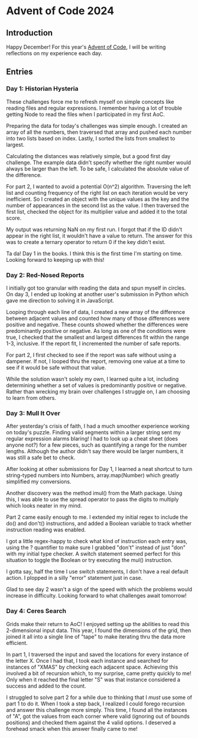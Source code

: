# Advent of Code 2024

## Introduction

Happy December! For this year's [Advent of Code](https://adventofcode.com/), I will be writing reflections on my experience each day.

## Entries

### Day 1: Historian Hysteria

These challenges force me to refresh myself on simple concepts like reading files and regular expressions. I remember having a lot of trouble getting Node to read the files when I participated in my first AoC.

Preparing the data for today's challenges was simple enough. I created an array of all the numbers, then traversed that array and pushed each number into two lists based on index. Lastly, I sorted the lists from smallest to largest.

Calculating the distances was relatively simple, but a good first day challenge. The example data didn't specify whether the right number would always be larger than the left. To be safe, I calculated the absolute value of the difference.

For part 2, I wanted to avoid a potential O(n^2) algorithm. Traversing the left list and counting frequency of the right list on each iteration would be very inefficient. So I created an object with the unique values as the key and the number of appearances in the second list as the value. I then traversed the first list, checked the object for its multiplier value and added it to the total score.

My output was returning NaN on my first run. I forgot that if the ID didn't appear in the right list, it wouldn't have a value to return. The answer for this was to create a ternary operator to return 0 if the key didn't exist.

Ta da! Day 1 in the books. I think this is the first time I'm starting on time. Looking forward to keeping up with this!

### Day 2: Red-Nosed Reports

I initially got too granular with reading the data and spun myself in circles. On day 3, I ended up looking at another user's submission in Python which gave me direction to solving it in JavaScript.

Looping through each line of data, I created a new array of the difference between adjacent values and counted how many of those differences were positive and negative. These counts showed whether the differences were predominantly positive or negative. As long as one of the conditions were true, I checked that the smallest and largest differences fit within the range 1-3, inclusive. If the report fit, I incremented the number of safe reports.

For part 2, I first checked to see if the report was safe without using a dampener. If not, I looped thru the report, removing one value at a time to see if it would be safe without that value.

While the solution wasn't solely my own, I learned quite a lot, including determining whether a set of values is predominantly positive or negative. Rather than wrecking my brain over challenges I struggle on, I am choosing to learn from others.

### Day 3: Mull It Over

After yesterday's crisis of faith, I had a much smoother experience working on today's puzzle. Finding valid segments within a larger string sent my regular expression alarms blaring! I had to look up a cheat sheet (does anyone not?) for a few pieces, such as quantifying a range for the number lengths. Although the author didn't say there would be larger numbers, it was still a safe bet to check.

After looking at other submissions for Day 1, I learned a neat shortcut to turn string-typed numbers into Numbers, array.map(Number) which greatly simplified my conversions.

Another discovery was the method imul() from the Math package. Using this, I was able to use the spread operator to pass the digits to multiply which looks neater in my mind.

Part 2 came easily enough to me. I extended my initial regex to include the do() and don't() instructions, and added a Boolean variable to track whether instruction reading was enabled.

I got a little regex-happy to check what kind of instruction each entry was, using the ? quantifier to make sure I grabbed "don't" instead of just "don" with my initial type checker. A switch statement seemed perfect for this situation to toggle the Boolean or try executing the mul() instruction.

I gotta say, half the time I use switch statements, I don't have a real default action. I plopped in a silly "error" statement just in case.

Glad to see day 2 wasn't a sign of the speed with which the problems would increase in difficulty. Looking forward to what challenges await tomorrow!

### Day 4: Ceres Search

Grids make their return to AoC! I enjoyed setting up the abilities to read this 2-dimensional input data. This year, I found the dimensions of the grid, then joined it all into a single line of "tape" to make iterating thru the data more efficient.

In part 1, I traversed the input and saved the locations for every instance of the letter X. Once I had that, I took each instance and searched for instances of "XMAS" by checking each adjacent space. Achieving this involved a bit of recursion which, to my surprise, came pretty quickly to me! Only when it reached the final letter "S" was that instance considered a success and added to the count.

I struggled to solve part 2 for a while due to thinking that I _must_ use some of part 1 to do it. When I took a step back, I realized I could forego recursion and answer this challenge more simply. This time, I found all the instances of "A", got the values from each corner where valid (ignoring out of bounds positions) and checked them against the 4 valid options. I deserved a forehead smack when this answer finally came to me!
